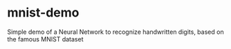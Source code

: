 # mnist-demo
Simple demo of a Neural Network to recognize handwritten digits, based on the famous MNIST dataset
